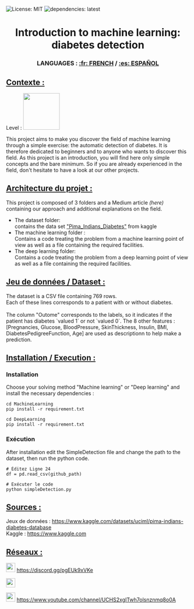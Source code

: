 

![License: MIT](https://img.shields.io/badge/Licence-MIT-green)
![dependencies: latest](https://img.shields.io/badge/dependencies-latest-brightgreen)

<!DOCTYPE html>

<html>
<h1 align="center"> Introduction to machine learning: diabetes detection </h1>
<h3 align="center"> LANGUAGES : <a href ="https://github.com/override-community/diabete-detection/blob/main/README.fr.md"> :fr: FRENCH</a> / <a href ="https://github.com/override-community/diabete-detection/blob/main/README.es.md"> :es: ESPAÑOL</a> </h3>
  
<h2><u> Contexte : </u></h2>
Level : <image src="Ressource/easy_lvl.png" width=100>

This project aims to make you discover the field of machine learning through a simple exercise: the automatic detection of diabetes.
It is therefore dedicated to beginners and to anyone who wants to discover this field.
As this project is an introduction, you will find here only simple concepts and the bare minimum.
So if you are already experienced in the field, don't hesitate to have a look at our other projects.


<h2><u>Architecture du projet :</h2></u>
This project is composed of 3 folders and a Medium article <i>(here)</i> containing our approach and additional explanations on the field.
  
<ul>
<li> The dataset folder: <br>
  contains the data set <a href ="https://www.kaggle.com/datasets/uciml/pima-indians-diabetes-database">"Pima_Indians_Diabetes"</a> from kaggle</li>

<li> The machine learning folder : <br>
  Contains a code treating the problem from a machine learning point of view as well as a file containing the required facilities. </li>

<li> The deep learning folder: <br>
  Contains a code treating the problem from a deep learning point of view as well as a file containing the required facilities.</li>

</ul>

<h2><u> Jeu de données / Dataset : </h2></u>
  The dataset is a CSV file containing 769 rows.<br>
  Each of these lines corresponds to a patient with or without diabetes.<br><br>
  The column "Outome" corresponds to the labels, so it indicates if the patient has diabetes `valued 1` or not `valued 0`.
  The 8 other features : [Pregnancies, Glucose, BloodPressure, SkinThickness, Insulin, BMI, DiabetesPedigreeFunction, Age] are used as descriptionn to help make a prediction.


  
  
<h2><u> Installation / Execution : </h2></u>
  <h3> Installation </h3>
    Choose your solving method "Machine learning" or "Deep learning" and install the necessary dependencies : </br>
    
    
    cd MachineLearning 
    pip install -r requirement.txt  
  
    cd DeepLearning 
    pip install -r requirement.txt
   
  <h3> Exécution </h3>
    After installation edit the SimpleDetection file and change the path to the dataset, then run the python code. <br>
    
    # Éditez Ligne 24
    df = pd.read_csv(github_path)

    # Exécuter le code
    python simpleDetection.py


<h2><u> Sources : </h2></u>
Jeux de données : <a href ="https://www.kaggle.com/datasets/uciml/pima-indians-diabetes-database"> https://www.kaggle.com/datasets/uciml/pima-indians-diabetes-database </a> <br>
Kaggle : <a href ="https://www.kaggle.com"> https://www.kaggle.com </a>
  
<h2><u> Réseaux : </h2></u>
<p> <image src="Ressource/discord_icon.png" width=25 height=25> <a href="https://discord.gg/pgEUk9xVKe"> https://discord.gg/pgEUk9xVKe </a> </p>
<p> <image src="Ressource/medium_icon.png" width=25 height=25> <a href ="" >  </a> </p>
<p> <image src="Ressource/youtube_icon.png" width=25 height=25> <a href ="https://www.youtube.com/channel/UCHS2xgITwh7olsnznmq8o0A"> https://www.youtube.com/channel/UCHS2xgITwh7olsnznmq8o0A </a> </p>
</html>
